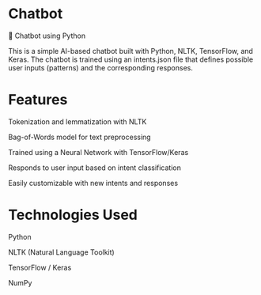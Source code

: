# Chatbot

🤖 Chatbot using Python

This is a simple AI-based chatbot built with Python, NLTK, TensorFlow, and Keras.
The chatbot is trained using an intents.json file that defines possible user inputs (patterns) and the corresponding responses.

# Features

Tokenization and lemmatization with NLTK

Bag-of-Words model for text preprocessing

Trained using a Neural Network with TensorFlow/Keras

Responds to user input based on intent classification

Easily customizable with new intents and responses

# Technologies Used

Python 

NLTK (Natural Language Toolkit)

TensorFlow / Keras

NumPy


